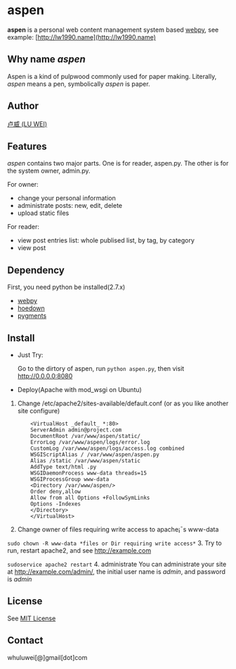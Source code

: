 # aspen

**aspen** is a personal web content management system based 
[webpy](http://webpy.org), see example: [http://lw1990.name](http://lw1990.name)

## Why name *aspen*
Aspen is a kind of pulpwood commonly used for paper making. Literally, *aspen* 
means a pen, symbolically *aspen* is paper.

## Author
[卢威 (LU WEI)](http://lw1990.name)

## Features
*aspen* contains two major parts. One is for reader, aspen.py. The  other is for
the system owner, admin.py. 

For owner:

- change your personal information
- administrate posts: new, edit, delete
- upload static files

For reader:

- view post entries list: whole publised list, by tag, by category 
- view post

## Dependency
First, you need python be installed(2.7.x)

- [webpy](http://webpy.org)
- [hoedown](https://github.com/hhatto/python-hoedown)
- [pygments](http://pygments.org)

## Install
*   Just Try:

    Go to the dirtory of aspen, run `python aspen.py`, then visit 
http://0.0.0.0:8080 

*   Deploy(Apache with mod_wsgi on Ubuntu)

1.  Change /etc/apache2/sites-available/default.conf (or as you like another 
site configure)

    ```
        <VirtualHost _default_ *:80> 
        ServerAdmin admin@project.com 
        DocumentRoot /var/www/aspen/static/ 
        ErrorLog /var/www/aspen/logs/error.log 
        CustomLog /var/www/aspen/logs/access.log combined  
        WSGIScriptAlias / /var/www/aspen/aspen.py 
        Alias /static /var/www/aspen/static 
        AddType text/html .py 
        WSGIDaemonProcess www-data threads=15 
        WSGIProcessGroup www-data  
        <Directory /var/www/aspen/> 
        Order deny,allow 
        Allow from all Options +FollowSymLinks 
        Options -Indexes 
        </Directory>  
        </VirtualHost>
    ```
2.  Change owner of files requiring write access to apache¡¯s www-data

  `sudo chown -R www-data *files or Dir requiring write access*`
3.  Try to run, restart apache2, and see http://example.com

  `sudoservice apache2 restart`
4.  administrate
You can administrate your site at http://example.com/admin/, the initial user
name is *admin*, and password is *admin*

## License
See [MIT License](http://mit-license.org/)
## Contact
whuluwei\[@\]gmail\[dot\]com
